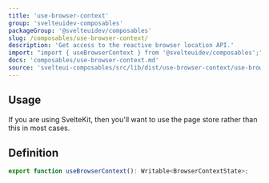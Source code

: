 ```yaml
---
title: 'use-browser-context'
group: 'svelteuidev-composables'
packageGroup: '@svelteuidev/composables'
slug: /composables/use-browser-context/
description: 'Get access to the reactive browser location API.'
import: "import { useBrowserContext } from '@svelteuidev/composables';"
docs: 'composables/use-browser-context.md'
source: 'svelteui-composables/src/lib/dist/use-browser-context/use-browser-context.ts'
---
```


<script lang='ts'>
    import { Demo, ComposableDemos } from "@svelteuidev/demos";
    import { Heading } from 'components'
</script>

<Heading />

## Usage

If you are using SvelteKit, then you'll want to use the page store rather than this in most cases.

<Demo demo={ComposableDemos.useBrowserContextDemo.usage} />

## Definition

```ts
export function useBrowserContext(): Writable<BrowserContextState>;
```
